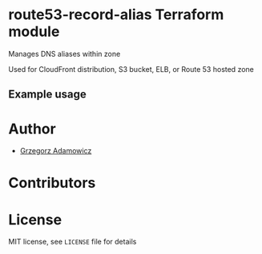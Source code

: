 # route53-record-alias Terraform module

Manages DNS aliases within zone

Used for CloudFront distribution, S3 bucket, ELB, or Route 53 hosted zone

## Example usage


# Author

* [Grzegorz Adamowicz](https://github.com/gstlt)

# Contributors

# License

MIT license, see `LICENSE` file for details
